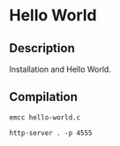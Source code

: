 # Hello World
## Description
Installation and Hello World.

## Compilation

```
emcc hello-world.c
```

```
http-server . -p 4555
```
